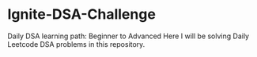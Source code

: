 # Ignite-DSA-Challenge
Daily DSA learning path: Beginner to Advanced 
Here I will be solving Daily Leetcode DSA problems in this repository.
